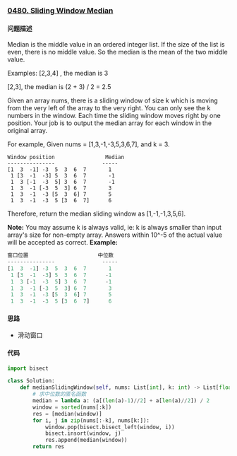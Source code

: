 ### [0480. Sliding Window Median](https://leetcode-cn.com/problems/sliding-window-median/)

#### 问题描述
Median is the middle value in an ordered integer list. If the size of the list is even, there is no middle value. So the median is the mean of the two middle value.

Examples:
[2,3,4] , the median is 3

[2,3], the median is (2 + 3) / 2 = 2.5

Given an array nums, there is a sliding window of size k which is moving from the very left of the array to the very right. You can only see the k numbers in the window. Each time the sliding window moves right by one position. Your job is to output the median array for each window in the original array.

For example,
Given nums = [1,3,-1,-3,5,3,6,7], and k = 3.
```
Window position                Median
---------------               -----
[1  3  -1] -3  5  3  6  7       1
 1 [3  -1  -3] 5  3  6  7       -1
 1  3 [-1  -3  5] 3  6  7       -1
 1  3  -1 [-3  5  3] 6  7       3
 1  3  -1  -3 [5  3  6] 7       5
 1  3  -1  -3  5 [3  6  7]      6
```
Therefore, return the median sliding window as [1,-1,-1,3,5,6].

**Note:**
You may assume k is always valid, ie: k is always smaller than input array's size for non-empty array.
Answers within 10^-5 of the actual value will be accepted as correct.
**Example:**
```python
窗口位置                      中位数
---------------               -----
[1  3  -1] -3  5  3  6  7       1
 1 [3  -1  -3] 5  3  6  7      -1
 1  3 [-1  -3  5] 3  6  7      -1
 1  3  -1 [-3  5  3] 6  7       3
 1  3  -1  -3 [5  3  6] 7       5
 1  3  -1  -3  5 [3  6  7]      6
```

#### 思路
- 滑动窗口

#### 代码

```python
import bisect

class Solution:
    def medianSlidingWindow(self, nums: List[int], k: int) -> List[float]:
        # 求中位数的匿名函数
        median = lambda a: (a[(len(a)-1)//2] + a[len(a)//2]) / 2
        window = sorted(nums[:k])
        res = [median(window)]
        for i, j in zip(nums[:-k], nums[k:]):
            window.pop(bisect.bisect_left(window, i))
            bisect.insort(window, j)
            res.append(median(window))
        return res
```